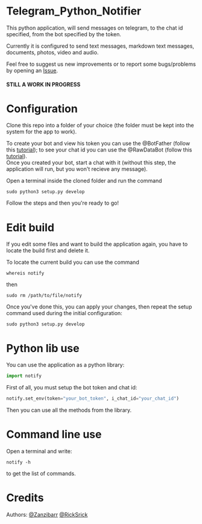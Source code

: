 # Telegram_Python_Notifier
This python application, will send messages on telegram, to the chat id specified, from the bot specified by the token.  

Currently it is configured to send text messages, markdown text messages, documents, photos, video and audio.  

Feel free to suggest us new improvements or to report some bugs/problems by opening an <a href="https://github.com/Zanzibarr/Telegram_Python_Notifier/issues">Issue</a>.  

#### STILL A WORK IN PROGRESS

# Configuration
Clone this repo into a folder of your choice (the folder must be kept into the system for the app to work).  

To create your bot and view his token you can use the @BotFather (follow this <a href="https://www.youtube.com/watch?v=aNmRNjME6mE">tutorial</a>); to see your chat id you can use the @RawDataBot (follow this <a href="https://www.youtube.com/watch?v=UPC5Ck1oU6k">tutorial</a>).  
Once you created your bot, start a chat with it (without this step, the application will run, but you won't recieve any message).  

Open a terminal inside the cloned folder and run the command  
```shell
sudo python3 setup.py develop
```

Follow the steps and then you're ready to go!

# Edit build

If you edit some files and want to build the application again, you have to locate the build first and delete it.

To locate the current build you can use the command  
```shell
whereis notify
```
then  
```shell
sudo rm /path/to/file/notify
```

Once you've done this, you can apply your changes, then repeat the setup command used during the initial configuration:
```shell
sudo python3 setup.py develop
```

# Python lib use
You can use the application as a python library:
```python
import notify
```

First of all, you must setup the bot token and chat id:
```python
notify.set_env(token="your_bot_token", i_chat_id="your_chat_id")
```

Then you can use all the methods from the library.  

# Command line use
Open a terminal and write:
```shell
notify -h
```
to get the list of commands.


# Credits
Authors: <a href="https://github.com/Zanzibarr">@Zanzibarr</a> <a href="https://github.com/RickSrick">@RickSrick</a>
